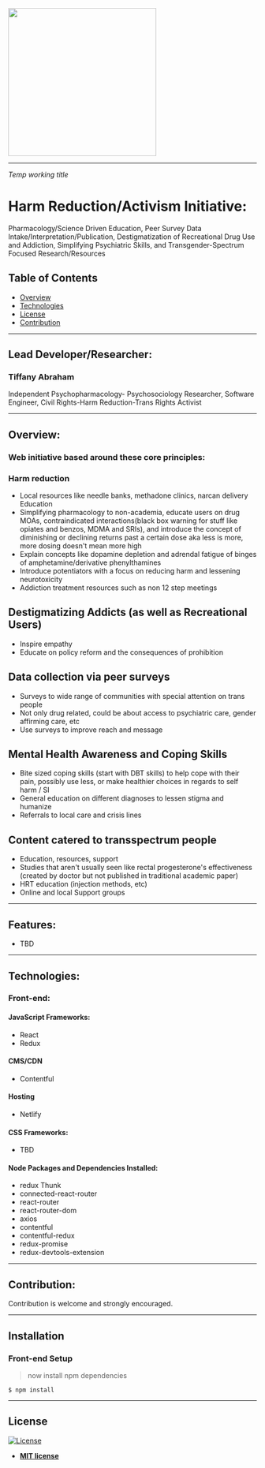  <img width='300px' src="https://lh3.googleusercontent.com/pw/ACtC-3eL9FsncUFUdmAWA6DrkjUXHkAZyWIZMWWogORhN5bXjMLH6DJq0ICrvkqoHFFvwpTEWi2XIoPBm7-H5fev3W_HyNuG2e2iWmlZNNsNMB23T3CeVVKtfAoSRisBfpH7AMLPvW2CNykBS7lszVKz-OtJMQ=s1680-no?authuser=0"/>



---
  *Temp working title*

# Harm Reduction/Activism Initiative:  
Pharmacology/Science Driven Education, Peer Survey Data Intake/Interpretation/Publication, Destigmatization of Recreational Drug Use and Addiction, Simplifying Psychiatric Skills, and Transgender-Spectrum Focused Research/Resources



## Table of Contents

- [Overview](#overview)
- [Technologies](#technologies)
- [License](#license)
- [Contribution](#contribution)

---
## Lead Developer/Researcher:
### Tiffany Abraham 
Independent Psychopharmacology- Psychosociology Researcher,
Software Engineer, 
Civil Rights-Harm Reduction-Trans Rights Activist

---
## Overview: 
### Web initiative based around these core principles:
### Harm reduction
* Local resources like needle banks, methadone clinics, narcan delivery
Education
* Simplifying pharmacology to non-academia,  educate users on drug MOAs, contraindicated interactions(black box warning for stuff like opiates and benzos, MDMA and SRIs), and introduce the concept of diminishing or declining returns past a certain dose aka less is more, more dosing doesn't mean more high 
* Explain concepts like dopamine depletion and adrendal fatigue of binges of amphetamine/derivative phenylthamines
* Introduce potentiators with a focus on reducing harm and lessening neurotoxicity 
* Addiction treatment resources such as non 12 step meetings  

## Destigmatizing Addicts (as well as Recreational Users)
* Inspire empathy
* Educate on policy reform and the consequences of prohibition

## Data collection via peer surveys 
* Surveys to wide range of communities with special attention on trans people
* Not only drug related, could be about access to  psychiatric care, gender affirming care, etc
* Use surveys to improve reach and message
## Mental Health Awareness and Coping Skills 
* Bite sized coping skills (start with DBT skills) to help cope with their pain, possibly use less, or make healthier choices in regards to self harm / SI
* General education on different diagnoses to lessen stigma and humanize
* Referrals to local care and crisis lines

## Content catered to transspectrum people 
* Education, resources, support
* Studies that aren't usually seen like rectal progesterone's effectiveness  (created by doctor but not published in traditional academic paper)
* HRT education (injection methods, etc)
* Online and local Support groups


---


## Features:
* TBD

---



## Technologies: 
### Front-end:
#### JavaScript Frameworks:
* React
* Redux
#### CMS/CDN
* Contentful
#### Hosting
* Netlify
#### CSS Frameworks:
* TBD
#### Node Packages and Dependencies Installed:
* redux Thunk
* connected-react-router
* react-router
* react-router-dom
* axios
* contentful
* contentful-redux
* redux-promise
* redux-devtools-extension
---


## Contribution: 

Contribution is welcome and strongly encouraged.


---

## Installation


### Front-end Setup

> now install npm dependencies

```shell
$ npm install
```


---


## License

[![License](http://img.shields.io/:license-mit-blue.svg?style=flat-square)](http://badges.mit-license.org)

- **[MIT license](http://opensource.org/licenses/mit-license.php)**


